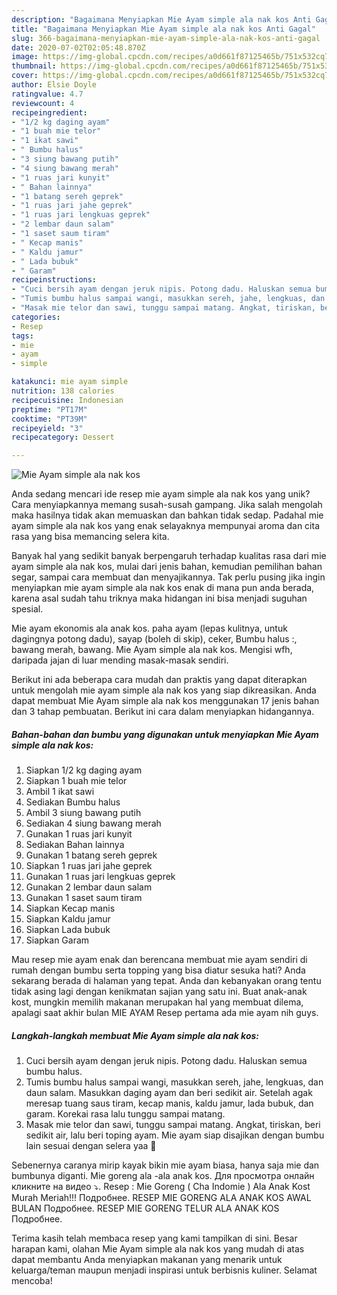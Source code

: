 ```yaml
---
description: "Bagaimana Menyiapkan Mie Ayam simple ala nak kos Anti Gagal"
title: "Bagaimana Menyiapkan Mie Ayam simple ala nak kos Anti Gagal"
slug: 366-bagaimana-menyiapkan-mie-ayam-simple-ala-nak-kos-anti-gagal
date: 2020-07-02T02:05:48.870Z
image: https://img-global.cpcdn.com/recipes/a0d661f87125465b/751x532cq70/mie-ayam-simple-ala-nak-kos-foto-resep-utama.jpg
thumbnail: https://img-global.cpcdn.com/recipes/a0d661f87125465b/751x532cq70/mie-ayam-simple-ala-nak-kos-foto-resep-utama.jpg
cover: https://img-global.cpcdn.com/recipes/a0d661f87125465b/751x532cq70/mie-ayam-simple-ala-nak-kos-foto-resep-utama.jpg
author: Elsie Doyle
ratingvalue: 4.7
reviewcount: 4
recipeingredient:
- "1/2 kg daging ayam"
- "1 buah mie telor"
- "1 ikat sawi"
- " Bumbu halus"
- "3 siung bawang putih"
- "4 siung bawang merah"
- "1 ruas jari kunyit"
- " Bahan lainnya"
- "1 batang sereh geprek"
- "1 ruas jari jahe geprek"
- "1 ruas jari lengkuas geprek"
- "2 lembar daun salam"
- "1 saset saum tiram"
- " Kecap manis"
- " Kaldu jamur"
- " Lada bubuk"
- " Garam"
recipeinstructions:
- "Cuci bersih ayam dengan jeruk nipis. Potong dadu. Haluskan semua bumbu halus."
- "Tumis bumbu halus sampai wangi, masukkan sereh, jahe, lengkuas, dan daun salam. Masukkan daging ayam dan beri sedikit air. Setelah agak meresap tuang saus tiram, kecap manis, kaldu jamur, lada bubuk, dan garam. Korekai rasa lalu tunggu sampai matang."
- "Masak mie telor dan sawi, tunggu sampai matang. Angkat, tiriskan, beri sedikit air, lalu beri toping ayam. Mie ayam siap disajikan dengan bumbu lain sesuai dengan selera yaa 🤗"
categories:
- Resep
tags:
- mie
- ayam
- simple

katakunci: mie ayam simple 
nutrition: 138 calories
recipecuisine: Indonesian
preptime: "PT17M"
cooktime: "PT39M"
recipeyield: "3"
recipecategory: Dessert

---
```



![Mie Ayam simple ala nak kos](https://img-global.cpcdn.com/recipes/a0d661f87125465b/751x532cq70/mie-ayam-simple-ala-nak-kos-foto-resep-utama.jpg)

Anda sedang mencari ide resep mie ayam simple ala nak kos yang unik? Cara menyiapkannya memang susah-susah gampang. Jika salah mengolah maka hasilnya tidak akan memuaskan dan bahkan tidak sedap. Padahal mie ayam simple ala nak kos yang enak selayaknya mempunyai aroma dan cita rasa yang bisa memancing selera kita.

Banyak hal yang sedikit banyak berpengaruh terhadap kualitas rasa dari mie ayam simple ala nak kos, mulai dari jenis bahan, kemudian pemilihan bahan segar, sampai cara membuat dan menyajikannya. Tak perlu pusing jika ingin menyiapkan mie ayam simple ala nak kos enak di mana pun anda berada, karena asal sudah tahu triknya maka hidangan ini bisa menjadi suguhan spesial.

Mie ayam ekonomis ala anak kos. paha ayam (lepas kulitnya, untuk dagingnya potong dadu), sayap (boleh di skip), ceker, Bumbu halus :, bawang merah, bawang. Mie Ayam simple ala nak kos. Mengisi wfh, daripada jajan di luar mending masak-masak sendiri.


Berikut ini ada beberapa cara mudah dan praktis yang dapat diterapkan untuk mengolah mie ayam simple ala nak kos yang siap dikreasikan. Anda dapat membuat Mie Ayam simple ala nak kos menggunakan 17 jenis bahan dan 3 tahap pembuatan. Berikut ini cara dalam menyiapkan hidangannya.

<!--inarticleads1-->

##### Bahan-bahan dan bumbu yang digunakan untuk menyiapkan Mie Ayam simple ala nak kos:

1. Siapkan 1/2 kg daging ayam
1. Siapkan 1 buah mie telor
1. Ambil 1 ikat sawi
1. Sediakan  Bumbu halus
1. Ambil 3 siung bawang putih
1. Sediakan 4 siung bawang merah
1. Gunakan 1 ruas jari kunyit
1. Sediakan  Bahan lainnya
1. Gunakan 1 batang sereh geprek
1. Siapkan 1 ruas jari jahe geprek
1. Gunakan 1 ruas jari lengkuas geprek
1. Gunakan 2 lembar daun salam
1. Gunakan 1 saset saum tiram
1. Siapkan  Kecap manis
1. Siapkan  Kaldu jamur
1. Siapkan  Lada bubuk
1. Siapkan  Garam


Mau resep mie ayam enak dan berencana membuat mie ayam sendiri di rumah dengan bumbu serta topping yang bisa diatur sesuka hati? Anda sekarang berada di halaman yang tepat. Anda dan kebanyakan orang tentu tidak asing lagi dengan kenikmatan sajian yang satu ini. Buat anak-anak kost, mungkin memilih makanan merupakan hal yang membuat dilema, apalagi saat akhir bulan MIE AYAM Resep pertama ada mie ayam nih guys. 

<!--inarticleads2-->

##### Langkah-langkah membuat Mie Ayam simple ala nak kos:

1. Cuci bersih ayam dengan jeruk nipis. Potong dadu. Haluskan semua bumbu halus.
1. Tumis bumbu halus sampai wangi, masukkan sereh, jahe, lengkuas, dan daun salam. Masukkan daging ayam dan beri sedikit air. Setelah agak meresap tuang saus tiram, kecap manis, kaldu jamur, lada bubuk, dan garam. Korekai rasa lalu tunggu sampai matang.
1. Masak mie telor dan sawi, tunggu sampai matang. Angkat, tiriskan, beri sedikit air, lalu beri toping ayam. Mie ayam siap disajikan dengan bumbu lain sesuai dengan selera yaa 🤗


Sebenernya caranya mirip kayak bikin mie ayam biasa, hanya saja mie dan bumbunya diganti. Mie goreng ala -ala anak kos. Для просмотра онлайн кликните на видео ⤵. Resep : Mie Goreng ( Cha Indomie ) Ala Anak Kost Murah Meriah!!! Подробнее. RESEP MIE GORENG ALA ANAK KOS AWAL BULAN Подробнее. RESEP MIE GORENG TELUR ALA ANAK KOS Подробнее. 

Terima kasih telah membaca resep yang kami tampilkan di sini. Besar harapan kami, olahan Mie Ayam simple ala nak kos yang mudah di atas dapat membantu Anda menyiapkan makanan yang menarik untuk keluarga/teman maupun menjadi inspirasi untuk berbisnis kuliner. Selamat mencoba!
